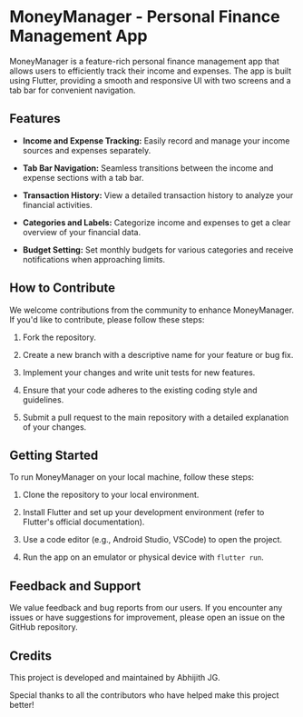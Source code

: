 # MoneyManager - Personal Finance Management App

MoneyManager is a feature-rich personal finance management app that allows users to efficiently track their income and expenses. The app is built using Flutter, providing a smooth and responsive UI with two screens and a tab bar for convenient navigation.



## Features

- **Income and Expense Tracking:** Easily record and manage your income sources and expenses separately.

- **Tab Bar Navigation:** Seamless transitions between the income and expense sections with a tab bar.

- **Transaction History:** View a detailed transaction history to analyze your financial activities.

- **Categories and Labels:** Categorize income and expenses to get a clear overview of your financial data.

- **Budget Setting:** Set monthly budgets for various categories and receive notifications when approaching limits.


## How to Contribute

We welcome contributions from the community to enhance MoneyManager. If you'd like to contribute, please follow these steps:

1. Fork the repository.

2. Create a new branch with a descriptive name for your feature or bug fix.

3. Implement your changes and write unit tests for new features.

4. Ensure that your code adheres to the existing coding style and guidelines.

5. Submit a pull request to the main repository with a detailed explanation of your changes.

## Getting Started

To run MoneyManager on your local machine, follow these steps:

1. Clone the repository to your local environment.

2. Install Flutter and set up your development environment (refer to Flutter's official documentation).

3. Use a code editor (e.g., Android Studio, VSCode) to open the project.

4. Run the app on an emulator or physical device with `flutter run`.

## Feedback and Support

We value feedback and bug reports from our users. If you encounter any issues or have suggestions for improvement, please open an issue on the GitHub repository.



## Credits

This project is developed and maintained by Abhijith JG.

Special thanks to all the contributors who have helped make this project better!
